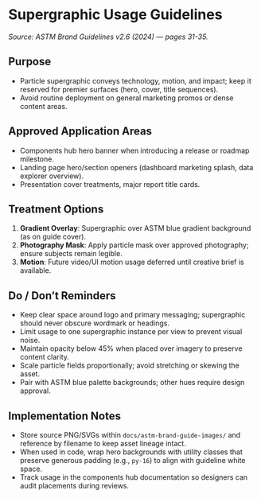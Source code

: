 # Supergraphic Usage Guidelines
_Source: ASTM Brand Guidelines v2.6 (2024) — pages 31-35._

## Purpose
- Particle supergraphic conveys technology, motion, and impact; keep it reserved for premier surfaces (hero, cover, title sequences).
- Avoid routine deployment on general marketing promos or dense content areas.

## Approved Application Areas
- Components hub hero banner when introducing a release or roadmap milestone.
- Landing page hero/section openers (dashboard marketing splash, data explorer overview).
- Presentation cover treatments, major report title cards.

## Treatment Options
1. **Gradient Overlay**: Supergraphic over ASTM blue gradient background (as on guide cover).
2. **Photography Mask**: Apply particle mask over approved photography; ensure subjects remain legible.
3. **Motion**: Future video/UI motion usage deferred until creative brief is available.

## Do / Don’t Reminders
- Keep clear space around logo and primary messaging; supergraphic should never obscure wordmark or headings.
- Limit usage to one supergraphic instance per view to prevent visual noise.
- Maintain opacity below 45% when placed over imagery to preserve content clarity.
- Scale particle fields proportionally; avoid stretching or skewing the asset.
- Pair with ASTM blue palette backgrounds; other hues require design approval.

## Implementation Notes
- Store source PNG/SVGs within `docs/astm-brand-guide-images/` and reference by filename to keep asset lineage intact.
- When used in code, wrap hero backgrounds with utility classes that preserve generous padding (e.g., `py-16`) to align with guideline white space.
- Track usage in the components hub documentation so designers can audit placements during reviews.
